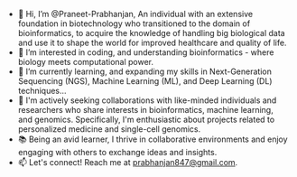 - 👋 Hi, I’m @Praneet-Prabhanjan, An individual with an extensive foundation in biotechnology who transitioned to the domain of bioinformatics, to
acquire the knowledge of handling big biological data and use it to shape the world for improved healthcare and
quality of life.
- 👀 I’m interested in coding, and understanding bioinformatics - where biology meets computational power.
- 🌱 I’m currently learning, and expanding my skills in Next-Generation Sequencing (NGS), Machine Learning (ML), and Deep Learning (DL) techniques...
- 💞️ I'm actively seeking collaborations with like-minded individuals and researchers who share interests in bioinformatics, machine learning, and genomics. Specifically, I'm enthusiastic about projects related to personalized medicine and single-cell genomics.
- 📚 Being an avid learner, I thrive in collaborative environments and enjoy engaging with others to exchange ideas and insights.
- 📫 Let's connect! Reach me at prabhanjan847@gmail.com.

<!---
Praneet-Prabhanjan/Praneet-Prabhanjan is a ✨ special ✨ repository because its `README.md` (this file) appears on your GitHub profile.
You can click the Preview link to take a look at your changes.
--->
